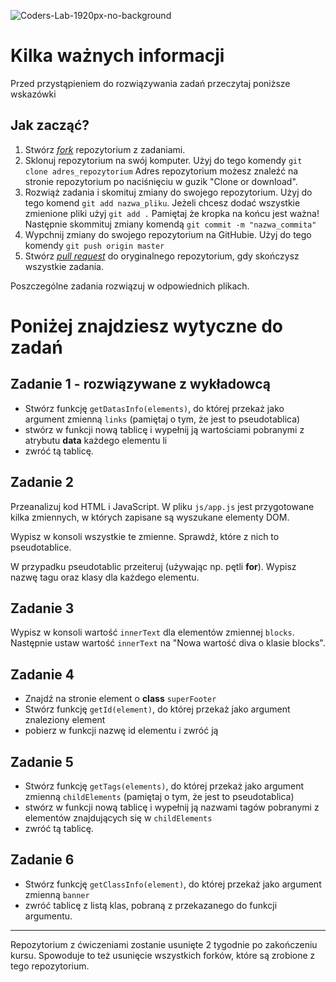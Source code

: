 ![Coders-Lab-1920px-no-background](https://user-images.githubusercontent.com/152855/73064373-5ed69780-3ea1-11ea-8a71-3d370a5e7dd8.png)

# Kilka ważnych informacji

Przed przystąpieniem do rozwiązywania zadań przeczytaj poniższe wskazówki

## Jak zacząć?

1. Stwórz [*fork*](https://guides.github.com/activities/forking/) repozytorium z zadaniami.
2. Sklonuj repozytorium na swój komputer. Użyj do tego komendy `git clone adres_repozytorium`
Adres repozytorium możesz znaleźć na stronie repozytorium po naciśnięciu w guzik "Clone or download".
3. Rozwiąż zadania i skomituj zmiany do swojego repozytorium. Użyj do tego komend `git add nazwa_pliku`.
Jeżeli chcesz dodać wszystkie zmienione pliki użyj `git add .` 
Pamiętaj że kropka na końcu jest ważna!
Następnie skommituj zmiany komendą `git commit -m "nazwa_commita"`
4. Wypchnij zmiany do swojego repozytorium na GitHubie.  Użyj do tego komendy `git push origin master`
5. Stwórz [*pull request*](https://help.github.com/articles/creating-a-pull-request) do oryginalnego repozytorium, gdy skończysz wszystkie zadania.

Poszczególne zadania rozwiązuj w odpowiednich plikach.

# Poniżej znajdziesz wytyczne do zadań

## Zadanie 1 - rozwiązywane z wykładowcą 

* Stwórz funkcję `getDatasInfo(elements)`, do której przekaż jako argument zmienną `links` (pamiętaj o tym, że jest to pseudotablica)
* stwórz w funkcji nową tablicę i wypełnij ją wartościami pobranymi z atrybutu **data** każdego elementu li
* zwróć tą tablicę.


## Zadanie 2

Przeanalizuj kod HTML i JavaScript. W pliku `js/app.js` jest przygotowane kilka zmiennych, w których zapisane są wyszukane elementy DOM.

Wypisz w konsoli wszystkie te zmienne. Sprawdź, które z nich to pseudotablice.

W przypadku pseudotablic przeiteruj (używając np. pętli **for**). Wypisz nazwę tagu oraz klasy dla każdego elementu.


## Zadanie 3

Wypisz w konsoli wartość ```innerText``` dla elementów zmiennej ```blocks```. Następnie ustaw wartość ```innerText``` na "Nowa wartość diva o klasie blocks".


## Zadanie 4

* Znajdź na stronie element o **class**  `superFooter`
* Stwórz funkcję ```getId(element)```, do której przekaż jako argument znaleziony element
* pobierz w funkcji nazwę id elementu i zwróć ją


## Zadanie 5

* Stwórz funkcję ```getTags(elements)```, do której przekaż jako argument zmienną ```childElements``` (pamiętaj o tym, że jest to pseudotablica)
* stwórz w funkcji nową tablicę i wypełnij ją nazwami tagów pobranymi z elementów znajdujących się w ```childElements```
* zwróć tą tablicę.


## Zadanie 6

* Stwórz funkcję ```getClassInfo(element)```, do której przekaż jako argument zmienną ```banner```
*  zwróć tablicę z listą klas, pobraną z przekazanego do funkcji argumentu.


---

Repozytorium z ćwiczeniami zostanie usunięte 2 tygodnie po zakończeniu kursu. Spowoduje to też usunięcie wszystkich forków, które są zrobione z tego repozytorium.
